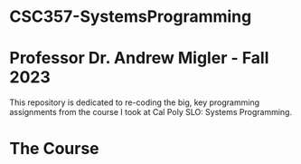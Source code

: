 # CSC357-SystemsProgramming
# Professor Dr. Andrew Migler - Fall 2023

This repository is dedicated to re-coding the big, key programming assignments from the course I took at Cal Poly SLO: Systems Programming.

# The Course
